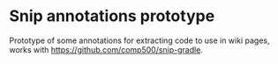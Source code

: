 # Snip annotations prototype

Prototype of some annotations for extracting code to use in wiki pages, works with https://github.com/comp500/snip-gradle.